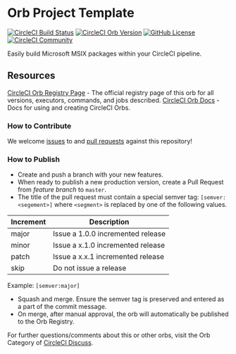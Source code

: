 # Orb Project Template

[![CircleCI Build Status](https://circleci.com/gh/CircleCI-Public/microsoft-msix-orb.svg?style=shield "CircleCI Build Status")](https://circleci.com/gh/CircleCI-Public/microsoft-msix-orb) [![CircleCI Orb Version](https://img.shields.io/badge/endpoint.svg?url=https://badges.circleci.io/orb/circleci/microsoft-msix)](https://circleci.com/orbs/registry/orb/circleci/microsoft-msix) [![GitHub License](https://img.shields.io/badge/license-MIT-lightgrey.svg)](https://raw.githubusercontent.com/CircleCI-Public/microsoft-msix-orb/master/LICENSE) [![CircleCI Community](https://img.shields.io/badge/community-CircleCI%20Discuss-343434.svg)](https://discuss.circleci.com/c/ecosystem/orbs)


Easily build Microsoft MSIX packages within your CircleCI pipeline.

## Resources

[CircleCI Orb Registry Page](https://circleci.com/orbs/registry/orb/circleci/microsoft-msix-orb) - The official registry page of this orb for all versions, executors, commands, and jobs described.
[CircleCI Orb Docs](https://circleci.com/docs/2.0/orb-intro/#section=configuration) - Docs for using and creating CircleCI Orbs.

### How to Contribute

We welcome [issues](https://github.com/CircleCI-Public/microsoft-msix-orb/issues) to and [pull requests](https://github.com/CircleCI-Public/microsoft-msix-orb/pulls) against this repository!

### How to Publish
* Create and push a branch with your new features.
* When ready to publish a new production version, create a Pull Request from _feature branch_ to `master`.
* The title of the pull request must contain a special semver tag: `[semver:<segement>]` where `<segment>` is replaced by one of the following values.

| Increment | Description|
| ----------| -----------|
| major     | Issue a 1.0.0 incremented release|
| minor     | Issue a x.1.0 incremented release|
| patch     | Issue a x.x.1 incremented release|
| skip      | Do not issue a release|

Example: `[semver:major]`

* Squash and merge. Ensure the semver tag is preserved and entered as a part of the commit message.
* On merge, after manual approval, the orb will automatically be published to the Orb Registry.


For further questions/comments about this or other orbs, visit the Orb Category of [CircleCI Discuss](https://discuss.circleci.com/c/orbs).


